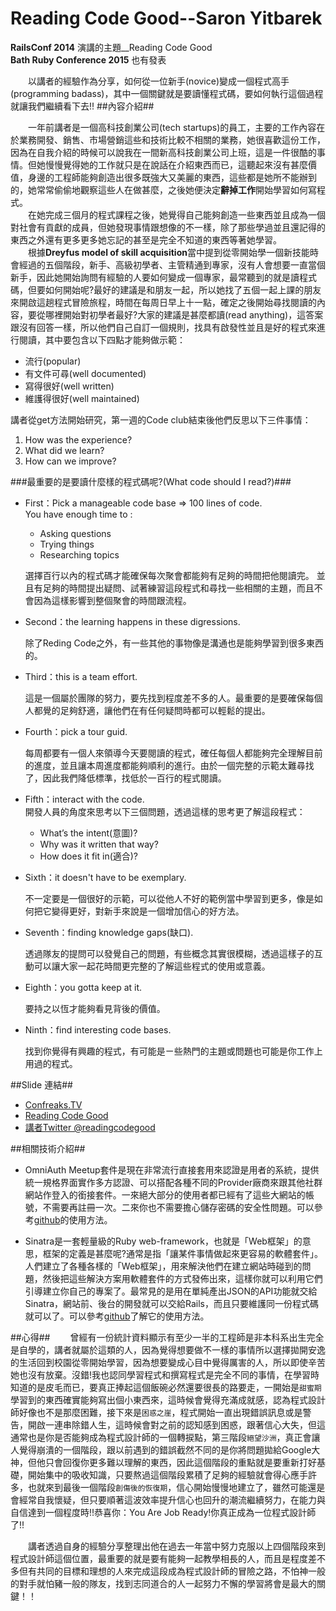 # Reading Code Good--Saron Yitbarek #

**RailsConf 2014** 演講的主題__Reading Code Good<br />
**Bath Ruby Conference 2015** 也有發表

　　以講者的經驗作為分享，如何從一位新手(novice)變成一個程式高手(programming badass)，其中一個關鍵就是要讀懂程式碼，要如何執行這個過程就讓我們繼續看下去!!
##內容介紹##

　　一年前講者是一個高科技創業公司(tech startups)的員工，主要的工作內容在於業務開發、銷售、市場營銷這些和技術比較不相關的業務，她很喜歡這份工作，因為在自我介紹的時候可以說我在一間新高科技創業公司上班，這是一件很酷的事情。但她慢慢覺得她的工作就只是在說話在介紹東西而已，這聽起來沒有甚麼價值，身邊的工程師能夠創造出很多既強大又美麗的東西，這些都是她所不能辦到的，她常常偷偷地觀察這些人在做甚麼，之後她便決定**辭掉工作**開始學習如何寫程式。<br />
　　在她完成三個月的程式課程之後，她覺得自己能夠創造一些東西並且成為一個對社會有貢獻的成員，但她發現事情跟想像的不一樣，除了那些學過並且還記得的東西之外還有更多更多她忘記的甚至是完全不知道的東西等著她學習。<br />
　　根據**Dreyfus model of skill acquisition**當中提到從零開始學一個新技能時會經過的五個階段，新手、高級初學者、主管精通到專家，沒有人會想要一直當個新手，因此她開始詢問有經驗的人要如何變成一個專家，最常聽到的就是讀程式碼，但要如何開始呢?最好的建議是和朋友一起，所以她找了五個一起上課的朋友來開啟這趟程式冒險旅程，時間在每周日早上十一點，確定之後開始尋找閱讀的內容，要從哪裡開始對初學者最好?大家的建議是甚麼都讀(read anything)，這答案跟沒有回答一樣，所以他們自己自訂一個規則，找具有啟發性並且是好的程式來進行閱讀，其中要包含以下四點才能夠做示範：

+ 流行(popular)
+ 有文件可尋(well documented)
+ 寫得很好(well written)
+ 維護得很好(well maintained)


講者從get方法開始研究，第一週的Code club結束後他們反思以下三件事情：

1. How was the experience?
2. What did we learn?
3. How can we improve?

###最重要的是要讀什麼樣的程式碼呢?(What code should I read?)###
- First：Pick a manageable code base => 100 lines of code.<br />
 You have enough time to :
	- Asking questions
	- Trying things
	- Researching topics

	選擇百行以內的程式碼才能確保每次聚會都能夠有足夠的時間把他閱讀完。
並且有足夠的時間提出疑問、試著練習這段程式和尋找一些相關的主題，而且不會因為這樣影響到整個聚會的時間跟流程。

- Second：the learning happens in these digressions.

	除了Reding Code之外，有一些其他的事物像是溝通也是能夠學習到很多東西的。
- Third：this is a team effort.

	這是一個屬於團隊的努力，要先找到程度差不多的人。最重要的是要確保每個人都覺的足夠舒適，讓他們在有任何疑問時都可以輕鬆的提出。
- Fourth：pick a tour guid.

	每周都要有一個人來領導今天要閱讀的程式，確任每個人都能夠完全理解目前的進度，並且讓本周進度都能夠順利的進行。由於一個完整的示範太難尋找了，因此我們降低標準，找低於一百行的程式閱讀。
- Fifth：interact with the code.<br />
開發人員的角度來思考以下三個問題，透過這樣的思考更了解這段程式：
	- What’s the intent(意圖)?
	- Why was it written that way?
	- How does it fit in(適合)?
- Sixth：it doesn't have to be exemplary.

	不一定要是一個很好的示範，可以從他人不好的範例當中學習到更多，像是如何把它變得更好，對新手來說是一個增加信心的好方法。
- Seventh：finding knowledge gaps(缺口).

	透過隊友的提問可以發覺自己的問題，有些概念其實很模糊，透過這樣子的互動可以讓大家一起花時間更完整的了解這些程式的使用或意義。
- Eighth：you gotta keep at it.

	要持之以恆才能夠看見背後的價值。
- Ninth：find interesting code bases.

	找到你覺得有興趣的程式，有可能是ㄧ些熱門的主題或問題也可能是你工作上用過的程式。

##Slide 連結##
- [Confreaks.TV](http://confreaks.tv/videos/railsconf2014-reading-code-good)
- [Reading Code Good](http://www.readingcodegood.com/)
- [講者Twitter @readingcodegood](https://twitter.com/readingcodegood)

##相關技術介紹##

- OmniAuth Meetup套件是現在非常流行直接套用來認證是用者的系統，提供統一規格界面實作多方認證、可以搭配各種不同的Provider廠商來跟其他社群網站作登入的銜接套件。一來絕大部分的使用者都已經有了這些大網站的帳號，不需要再註冊一次。二來你也不需要擔心儲存密碼的安全性問題。可以參考[github](https://github.com/tapster/omniauth-meetup)的使用方法。
 
- Sinatra是一套輕量級的Ruby web-framework，也就是「Web框架」的意思，框架的定義是甚麼呢?通常是指「讓某件事情做起來更容易的軟體套件」。人們建立了各種各樣的「Web框架」，用來解決他們在建立網站時碰到的問題，然後把這些解決方案用軟體套件的方式發佈出來，這樣你就可以利用它們引導建立你自己的專案了。最常見的是用在單純產出JSON的API功能就交給Sinatra，網站前、後台的開發就可以交給Rails，而且只要維護同一份程式碼就可以了。可以參考[github](https://github.com/sinatra/sinatra)了解它的使用方法。


##心得##
　　曾經有一份統計資料顯示有至少一半的工程師是非本科系出生完全是自學的，講者就屬於這類的人，因為覺得想要做不一樣的事情所以選擇拋開安逸的生活回到校園從零開始學習，因為想要變成心目中覺得厲害的人，所以即使辛苦她也沒有放棄。沒錯!我也認同學習程式和撰寫程式是完全不同的事情，在學習時知道的是皮毛而已，要真正捧起這個飯碗必然還要很長的路要走，一開始是`甜蜜期`學習到的東西確實能夠寫出個小東西來，這時候會覺得充滿成就感，認為程式設計師好像也不是那麼困難，接下來是`困惑之崖`，程式開始一直出現錯誤訊息或是警告，開啟一連串除錯人生，這時候會對之前的認知感到困惑，跟著信心大失，但這通常也是你是否能夠成為程式設計師的一個轉捩點，第三階段`絕望沙洲`，真正會讓人覺得崩潰的一個階段，跟以前遇到的錯誤截然不同的是你將問題拋給Google大神，但他只會回復你更多難以理解的東西，因此這個階段的重點就是要重新打好基礎，開始集中的吸收知識，只要熬過這個階段累積了足夠的經驗就會得心應手許多，也就來到最後一個階段`創傷後的恢復期`，信心開始慢慢地建立了，雖然可能還是會經常自我懷疑，但只要順著這波效率提升信心也回升的潮流繼續努力，在能力與自信達到一個程度時!!恭喜你：You Are Job Ready!你真正成為一位程式設計師了!!

　　講者透過自身的經驗分享整理出他在過去一年當中努力克服以上四個階段來到程式設計師這個位置，最重要的就是要有能夠一起教學相長的人，而且是程度差不多但有共同的目標和理想的人來完成這段成為程式設計師的冒險之路，不怕神一般的對手就怕豬一般的隊友，找到志同道合的人一起努力不懈的學習將會是最大的關鍵！！
